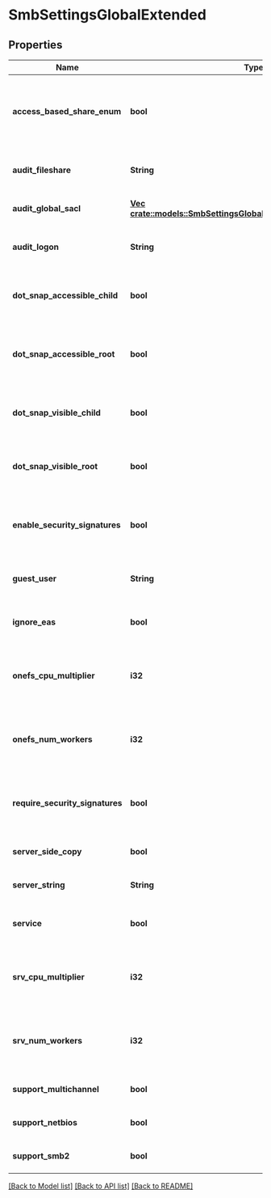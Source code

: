 # SmbSettingsGlobalExtended

## Properties
Name | Type | Description | Notes
------------ | ------------- | ------------- | -------------
**access_based_share_enum** | **bool** | Only enumerate files and folders the requesting user has access to. | [optional] [default to null]
**audit_fileshare** | **String** | Specify level of file share audit events to log. | [optional] [default to null]
**audit_global_sacl** | [**Vec <crate::models::SmbSettingsGlobalSettingsAuditGlobalSaclItem>**](SmbSettingsGlobalSettingsAuditGlobalSaclItem.md) | Specifies a list of permissions to audit. | [optional] [default to null]
**audit_logon** | **String** | Specify the level of logon audit events to log. | [optional] [default to null]
**dot_snap_accessible_child** | **bool** | Allow access to .snapshot directories in share subdirectories. | [optional] [default to null]
**dot_snap_accessible_root** | **bool** | Allow access to the .snapshot directory in the root of the share. | [optional] [default to null]
**dot_snap_visible_child** | **bool** | Show .snapshot directories in share subdirectories. | [optional] [default to null]
**dot_snap_visible_root** | **bool** | Show the .snapshot directory in the root of a share. | [optional] [default to null]
**enable_security_signatures** | **bool** | Indicates whether the server supports signed SMB packets. | [optional] [default to null]
**guest_user** | **String** | Specifies the fully-qualified user to use for guest access. | [optional] [default to null]
**ignore_eas** | **bool** | Specify whether to ignore EAs on files. | [optional] [default to null]
**onefs_cpu_multiplier** | **i32** | Specify the number of OneFS driver worker threads per CPU. | [optional] [default to null]
**onefs_num_workers** | **i32** | Set the maximum number of OneFS driver worker threads. | [optional] [default to null]
**require_security_signatures** | **bool** | Indicates whether the server requires signed SMB packets. | [optional] [default to null]
**server_side_copy** | **bool** | Enable Server Side Copy. | [optional] [default to null]
**server_string** | **String** | Provides a description of the server. | [optional] [default to null]
**service** | **bool** | Specify whether service is enabled. | [optional] [default to null]
**srv_cpu_multiplier** | **i32** | Specify the number of SRV service worker threads per CPU. | [optional] [default to null]
**srv_num_workers** | **i32** | Set the maximum number of SRV service worker threads. | [optional] [default to null]
**support_multichannel** | **bool** | Support multichannel. | [optional] [default to null]
**support_netbios** | **bool** | Support NetBIOS. | [optional] [default to null]
**support_smb2** | **bool** | Support the SMB2 protocol on the server. | [optional] [default to null]

[[Back to Model list]](../README.md#documentation-for-models) [[Back to API list]](../README.md#documentation-for-api-endpoints) [[Back to README]](../README.md)


